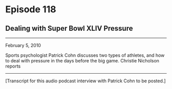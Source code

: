 # Episode 118

## Dealing with Super Bowl XLIV Pressure

---

February 5, 2010

Sports psychologist Patrick Cohn discusses two types of athletes, and how to deal with pressure in the days before the big game. Christie Nicholson reports

---

[Transcript for this audio podcast interview with Patrick Cohn to be posted.]

